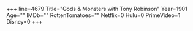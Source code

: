 +++
line=4679
Title="Gods & Monsters with Tony Robinson"
Year=1901
Age=""
IMDb=""
RottenTomatoes=""
Netflix=0
Hulu=0
PrimeVideo=1
Disney=0
+++

